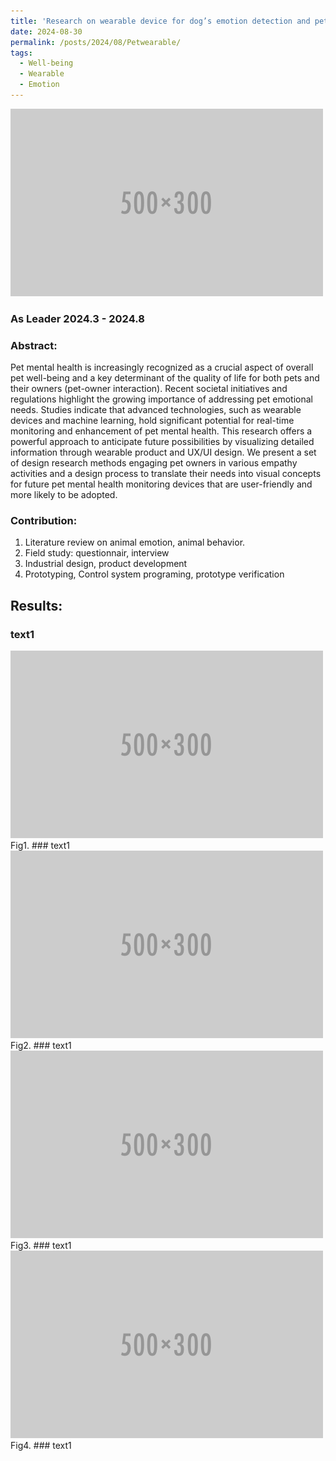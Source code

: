```yaml
---
title: 'Research on wearable device for dog’s emotion detection and pets’ depression'
date: 2024-08-30
permalink: /posts/2024/08/Petwearable/
tags:
  - Well-being
  - Wearable
  - Emotion
---
```

<img src='/images/500x300.png'>


### **As Leader**  2024.3 - 2024.8
### **Abstract**: 
Pet mental health is increasingly recognized as a crucial aspect of overall pet well-being and a key determinant of the quality of life for both pets and their owners (pet-owner interaction). Recent societal initiatives and regulations highlight the growing importance of addressing pet emotional needs. Studies indicate that advanced technologies, such as wearable devices and machine learning, hold significant potential for real-time monitoring and enhancement of pet mental health. This research offers a powerful approach to anticipate future possibilities by visualizing detailed information through wearable product and UX/UI design. We present a set of design research methods engaging pet owners in various empathy activities and a design process to translate their needs into visual concepts for future pet mental health monitoring devices that are user-friendly and more likely to be adopted.
### **Contribution**:
1. Literature review on animal emotion, animal behavior.
2. Field study: questionnair, interview
3. Industrial design, product development
4. Prototyping, Control system programing, prototype verification
## Results:
### text1
<img src='/images/500x300.png'>  
Fig1.  
### text1
<img src='/images/500x300.png'>  
Fig2.  
### text1
<img src='/images/500x300.png'>  
Fig3.  
### text1
<img src='/images/500x300.png'>  
Fig4.  
### text1